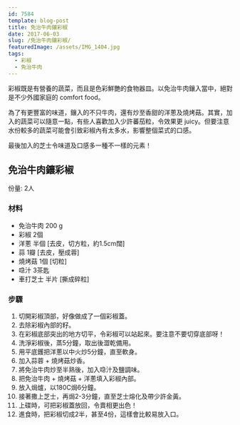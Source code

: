 ```yaml
---
id: 7584
template: blog-post
title: 免治牛肉鑲彩椒
date: 2017-06-03
slug: /免治牛肉鑲彩椒/
featuredImage: /assets/IMG_1404.jpg
tags:
  - 彩椒
  - 免治牛肉
---
```


彩椒既是有營養的蔬菜，而且是色彩鮮艷的食物器皿。以免治牛肉鑲入當中，絕對是不少外國家庭的 comfort food。

為了有更豐富的味道，鑲入的不只牛肉，還有炒至香甜的洋蔥及燒烤菇。其實，加入的蔬菜可以隨意一點，有些人喜歡加入少許蕃茄粒，令效果更 juicy。但要注意水份較多的蔬菜可能會引致彩椒內有太多水，影響整個菜式的口感。

最後加入的芝士令味道及口感多一種不一樣的元素！

## 免治牛肉鑲彩椒

份量: 2人

### 材料
- 免治牛肉 200 g
- 彩椒 2個
- 洋蔥 半個  [去皮，切方粒，約1.5cm闊]
- 蒜 1瓣 [去皮，壓成蓉]
- 燒烤菇 1個  [切粒]
- 喼汁 3茶匙
- 車打芝士 半片 [撕成碎粒]

### 步驟
1. 切開彩椒頂部，好像做成了一個彩椒蓋。
2. 去除彩椒內部的籽。
3. 在彩椒底部突出的地方切平，令彩椒可以站起來。要注意不要切穿底部呀！
4. 洗淨彩椒後，蒸5分鐘，取出後澀乾備用。
5. 用平底鑊把洋蔥以中火炒5分鐘，直至軟身。
6. 加入蒜蓉 + 燒烤菇炒香。
7. 將免治牛肉炒至半熟後，加入喼汁及鹽調味。
8. 把免治牛肉 + 燒烤菇 + 洋蔥填入彩椒內部。
9. 放入焗爐，以180C焗6分鐘。
10. 接著撒上芝士，再焗2-3分鐘，直至芝士熔化及帶少許金黃。
11. 上碟時，可把彩椒蓋放回，令賣相更出色！
12. 進食時，把彩椒切成2半，甚至4份，這樣會比較易放入口。